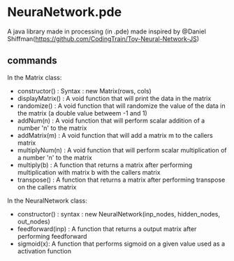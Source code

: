 # NeuraNetwork.pde
A java library made in processing (in .pde) made inspired by @Daniel Shiffman(https://github.com/CodingTrain/Toy-Neural-Network-JS) 

## commands

In the Matrix class:
- constructor() : Syntax : new Matrix(rows, cols)
- displayMatrix() : A void function that will print the data in the matrix
- randomize() : A void function that will randomize the value of the data in the matrix (a double value betweem -1 and 1)
- addNum(n) : A void function that will perform scalar addition of a number 'n' to the matrix
- addMatrix(m) : A void function that will add a matrix m to the callers matrix
- multiplyNum(n) : A void function that will perform scalar multiplication of a number 'n' to the matrix
- multiply(b) : A function that returns a matrix after performing multiplication with matrix b with the callers matrix
- transpose() : A function that returns a matrix after performing transpose on the callers matrix

In the NeuralNetwork class:
- constructor() : syntax : new NeuralNetwork(inp_nodes, hidden_nodes, out_nodes)
- feedforward(inp) : A function that returns a output matrix after performing feedforward 
- sigmoid(x): A function that performs sigmoid on a given value used as a activation function
